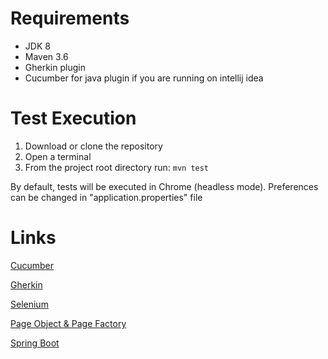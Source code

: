 
# Requirements

* JDK 8
* Maven 3.6
* Gherkin plugin
* Cucumber for java plugin if you are running on intellij idea

# Test Execution

1. Download or clone the repository
2. Open a terminal
3. From the project root directory run:   `mvn test`

By default, tests will be executed in Chrome (headless mode). Preferences can be changed in "application.properties" file

# Links
    
   [Cucumber](<https://docs.cucumber.io/>)
   
   [Gherkin](<https://cucumber.io/docs/gherkin/>)
      
   [Selenium](<https://github.com/SeleniumHQ/selenium>)
      
   [Page Object & Page Factory](<https://www.tutorialselenium.com/2019/02/05/page-object-model-selenium-webdriver/>)
   
   [Spring Boot](<https://spring.io/projects/spring-boot>)